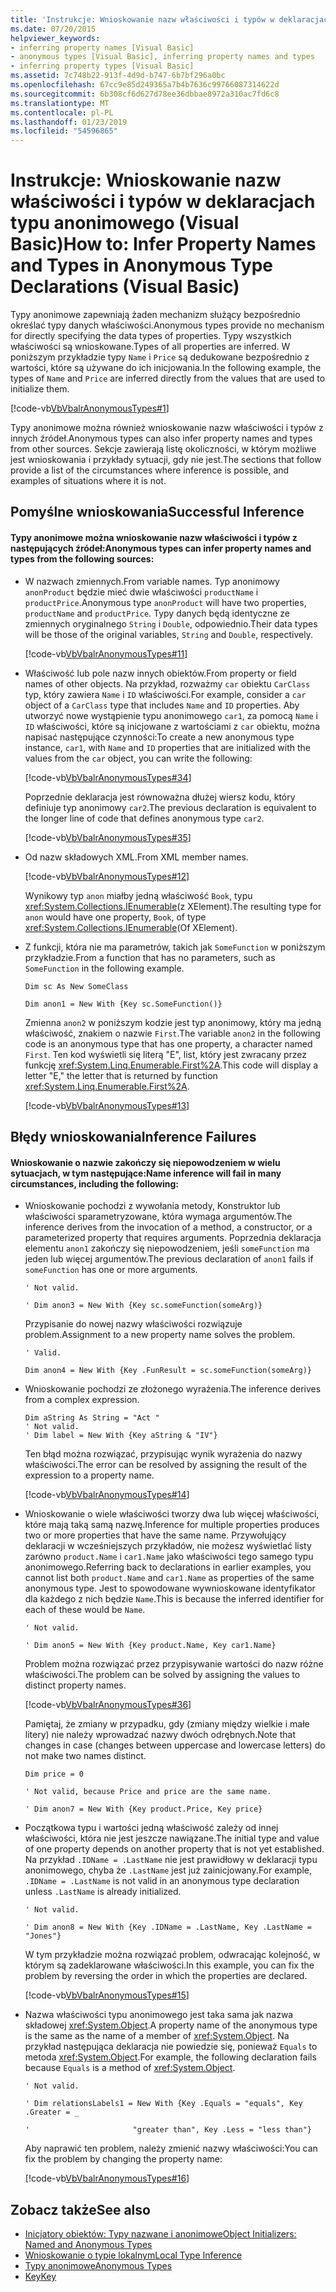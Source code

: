 ```yaml
---
title: 'Instrukcje: Wnioskowanie nazw właściwości i typów w deklaracjach typu anonimowego (Visual Basic)'
ms.date: 07/20/2015
helpviewer_keywords:
- inferring property names [Visual Basic]
- anonymous types [Visual Basic], inferring property names and types
- inferring property types [Visual Basic]
ms.assetid: 7c748b22-913f-4d9d-b747-6b7bf296a0bc
ms.openlocfilehash: 67cc9e85d249365a7b4b7636c99766087314622d
ms.sourcegitcommit: 6b308cf6d627d78ee36dbbae8972a310ac7fd6c8
ms.translationtype: MT
ms.contentlocale: pl-PL
ms.lasthandoff: 01/23/2019
ms.locfileid: "54596865"
---
```

# <a name="how-to-infer-property-names-and-types-in-anonymous-type-declarations-visual-basic"></a><span data-ttu-id="a6800-102">Instrukcje: Wnioskowanie nazw właściwości i typów w deklaracjach typu anonimowego (Visual Basic)</span><span class="sxs-lookup"><span data-stu-id="a6800-102">How to: Infer Property Names and Types in Anonymous Type Declarations (Visual Basic)</span></span>
<span data-ttu-id="a6800-103">Typy anonimowe zapewniają żaden mechanizm służący bezpośrednio określać typy danych właściwości.</span><span class="sxs-lookup"><span data-stu-id="a6800-103">Anonymous types provide no mechanism for directly specifying the data types of properties.</span></span> <span data-ttu-id="a6800-104">Typy wszystkich właściwości są wnioskowane.</span><span class="sxs-lookup"><span data-stu-id="a6800-104">Types of all properties are inferred.</span></span> <span data-ttu-id="a6800-105">W poniższym przykładzie typy `Name` i `Price` są dedukowane bezpośrednio z wartości, które są używane do ich inicjowania.</span><span class="sxs-lookup"><span data-stu-id="a6800-105">In the following example, the types of `Name` and `Price` are inferred directly from the values that are used to initialize them.</span></span>  
  
 [!code-vb[VbVbalrAnonymousTypes#1](../../../../visual-basic/language-reference/modifiers/codesnippet/VisualBasic/how-to-infer-property-names-and-types-in-anonymous-type-declarations_1.vb)]  
  
 <span data-ttu-id="a6800-106">Typy anonimowe można również wnioskowanie nazw właściwości i typów z innych źródeł.</span><span class="sxs-lookup"><span data-stu-id="a6800-106">Anonymous types can also infer property names and types from other sources.</span></span> <span data-ttu-id="a6800-107">Sekcje zawierają listę okoliczności, w którym możliwe jest wnioskowania i przykłady sytuacji, gdy nie jest.</span><span class="sxs-lookup"><span data-stu-id="a6800-107">The sections that follow provide a list of the circumstances where inference is possible, and examples of situations where it is not.</span></span>  
  
## <a name="successful-inference"></a><span data-ttu-id="a6800-108">Pomyślne wnioskowania</span><span class="sxs-lookup"><span data-stu-id="a6800-108">Successful Inference</span></span>  
  
#### <a name="anonymous-types-can-infer-property-names-and-types-from-the-following-sources"></a><span data-ttu-id="a6800-109">Typy anonimowe można wnioskowanie nazw właściwości i typów z następujących źródeł:</span><span class="sxs-lookup"><span data-stu-id="a6800-109">Anonymous types can infer property names and types from the following sources:</span></span>  
  
-   <span data-ttu-id="a6800-110">W nazwach zmiennych.</span><span class="sxs-lookup"><span data-stu-id="a6800-110">From variable names.</span></span> <span data-ttu-id="a6800-111">Typ anonimowy `anonProduct` będzie mieć dwie właściwości `productName` i `productPrice`.</span><span class="sxs-lookup"><span data-stu-id="a6800-111">Anonymous type `anonProduct` will have two properties, `productName` and `productPrice`.</span></span> <span data-ttu-id="a6800-112">Typy danych będą identyczne ze zmiennych oryginalnego `String` i `Double`, odpowiednio.</span><span class="sxs-lookup"><span data-stu-id="a6800-112">Their data types will be those of the original variables, `String` and `Double`, respectively.</span></span>  
  
     [!code-vb[VbVbalrAnonymousTypes#11](../../../../visual-basic/language-reference/modifiers/codesnippet/VisualBasic/how-to-infer-property-names-and-types-in-anonymous-type-declarations_2.vb)]  
  
-   <span data-ttu-id="a6800-113">Właściwość lub pole nazw innych obiektów.</span><span class="sxs-lookup"><span data-stu-id="a6800-113">From property or field names of other objects.</span></span> <span data-ttu-id="a6800-114">Na przykład, rozważmy `car` obiektu `CarClass` typ, który zawiera `Name` i `ID` właściwości.</span><span class="sxs-lookup"><span data-stu-id="a6800-114">For example, consider a `car` object of a `CarClass` type that includes `Name` and `ID` properties.</span></span> <span data-ttu-id="a6800-115">Aby utworzyć nowe wystąpienie typu anonimowego `car1`, za pomocą `Name` i `ID` właściwości, które są inicjowane z wartościami z `car` obiektu, można napisać następujące czynności:</span><span class="sxs-lookup"><span data-stu-id="a6800-115">To create a new anonymous type instance, `car1`, with `Name` and `ID` properties that are initialized with the values from the `car` object, you can write the following:</span></span>  
  
     [!code-vb[VbVbalrAnonymousTypes#34](../../../../visual-basic/language-reference/modifiers/codesnippet/VisualBasic/how-to-infer-property-names-and-types-in-anonymous-type-declarations_3.vb)]  
  
     <span data-ttu-id="a6800-116">Poprzednie deklaracja jest równoważna dłużej wiersz kodu, który definiuje typ anonimowy `car2`.</span><span class="sxs-lookup"><span data-stu-id="a6800-116">The previous declaration is equivalent to the longer line of code that defines anonymous type `car2`.</span></span>  
  
     [!code-vb[VbVbalrAnonymousTypes#35](../../../../visual-basic/language-reference/modifiers/codesnippet/VisualBasic/how-to-infer-property-names-and-types-in-anonymous-type-declarations_4.vb)]  
  
-   <span data-ttu-id="a6800-117">Od nazw składowych XML.</span><span class="sxs-lookup"><span data-stu-id="a6800-117">From XML member names.</span></span>  
  
     [!code-vb[VbVbalrAnonymousTypes#12](../../../../visual-basic/language-reference/modifiers/codesnippet/VisualBasic/how-to-infer-property-names-and-types-in-anonymous-type-declarations_5.vb)]  
  
     <span data-ttu-id="a6800-118">Wynikowy typ `anon` miałby jedną właściwość `Book`, typu <xref:System.Collections.IEnumerable>(z XElement).</span><span class="sxs-lookup"><span data-stu-id="a6800-118">The resulting type for `anon` would have one property, `Book`, of type <xref:System.Collections.IEnumerable>(Of XElement).</span></span>  
  
-   <span data-ttu-id="a6800-119">Z funkcji, która nie ma parametrów, takich jak `SomeFunction` w poniższym przykładzie.</span><span class="sxs-lookup"><span data-stu-id="a6800-119">From a function that has no parameters, such as `SomeFunction` in the following example.</span></span>  
  
     `Dim sc As New SomeClass`  
  
     `Dim anon1 = New With {Key sc.SomeFunction()}`  
  
     <span data-ttu-id="a6800-120">Zmienna `anon2` w poniższym kodzie jest typ anonimowy, który ma jedną właściwość, znakiem o nazwie `First`.</span><span class="sxs-lookup"><span data-stu-id="a6800-120">The variable `anon2` in the following code is an anonymous type that has one property, a character named `First`.</span></span> <span data-ttu-id="a6800-121">Ten kod wyświetli się literą "E", list, który jest zwracany przez funkcję <xref:System.Linq.Enumerable.First%2A>.</span><span class="sxs-lookup"><span data-stu-id="a6800-121">This code will display a letter "E," the letter that is returned by function <xref:System.Linq.Enumerable.First%2A>.</span></span>  
  
     [!code-vb[VbVbalrAnonymousTypes#13](../../../../visual-basic/language-reference/modifiers/codesnippet/VisualBasic/how-to-infer-property-names-and-types-in-anonymous-type-declarations_6.vb)]  
  
## <a name="inference-failures"></a><span data-ttu-id="a6800-122">Błędy wnioskowania</span><span class="sxs-lookup"><span data-stu-id="a6800-122">Inference Failures</span></span>  
  
#### <a name="name-inference-will-fail-in-many-circumstances-including-the-following"></a><span data-ttu-id="a6800-123">Wnioskowanie o nazwie zakończy się niepowodzeniem w wielu sytuacjach, w tym następujące:</span><span class="sxs-lookup"><span data-stu-id="a6800-123">Name inference will fail in many circumstances, including the following:</span></span>  
  
-   <span data-ttu-id="a6800-124">Wnioskowanie pochodzi z wywołania metody, Konstruktor lub właściwości sparametryzowane, która wymaga argumentów.</span><span class="sxs-lookup"><span data-stu-id="a6800-124">The inference derives from the invocation of a method, a constructor, or a parameterized property that requires arguments.</span></span> <span data-ttu-id="a6800-125">Poprzednia deklaracja elementu `anon1` zakończy się niepowodzeniem, jeśli `someFunction` ma jeden lub więcej argumentów.</span><span class="sxs-lookup"><span data-stu-id="a6800-125">The previous declaration of `anon1` fails if `someFunction` has one or more arguments.</span></span>  
  
     `' Not valid.`  
  
     `' Dim anon3 = New With {Key sc.someFunction(someArg)}`  
  
     <span data-ttu-id="a6800-126">Przypisanie do nowej nazwy właściwości rozwiązuje problem.</span><span class="sxs-lookup"><span data-stu-id="a6800-126">Assignment to a new property name solves the problem.</span></span>  
  
     `' Valid.`  
  
     `Dim anon4 = New With {Key .FunResult = sc.someFunction(someArg)}`  
  
-   <span data-ttu-id="a6800-127">Wnioskowanie pochodzi ze złożonego wyrażenia.</span><span class="sxs-lookup"><span data-stu-id="a6800-127">The inference derives from a complex expression.</span></span>  
  
    ```  
    Dim aString As String = "Act "  
    ' Not valid.  
    ' Dim label = New With {Key aString & "IV"}  
    ```  
  
     <span data-ttu-id="a6800-128">Ten błąd można rozwiązać, przypisując wynik wyrażenia do nazwy właściwości.</span><span class="sxs-lookup"><span data-stu-id="a6800-128">The error can be resolved by assigning the result of the expression to a property name.</span></span>  
  
     [!code-vb[VbVbalrAnonymousTypes#14](../../../../visual-basic/language-reference/modifiers/codesnippet/VisualBasic/how-to-infer-property-names-and-types-in-anonymous-type-declarations_7.vb)]  
  
-   <span data-ttu-id="a6800-129">Wnioskowanie o wiele właściwości tworzy dwa lub więcej właściwości, które mają taką samą nazwę.</span><span class="sxs-lookup"><span data-stu-id="a6800-129">Inference for multiple properties produces two or more properties that have the same name.</span></span> <span data-ttu-id="a6800-130">Przywołujący deklaracji w wcześniejszych przykładów, nie możesz wyświetlać listy zarówno `product.Name` i `car1.Name` jako właściwości tego samego typu anonimowego.</span><span class="sxs-lookup"><span data-stu-id="a6800-130">Referring back to declarations in earlier examples, you cannot list both `product.Name` and `car1.Name` as properties of the same anonymous type.</span></span> <span data-ttu-id="a6800-131">Jest to spowodowane wywnioskowane identyfikator dla każdego z nich będzie `Name`.</span><span class="sxs-lookup"><span data-stu-id="a6800-131">This is because the inferred identifier for each of these would be `Name`.</span></span>  
  
     `' Not valid.`  
  
     `' Dim anon5 = New With {Key product.Name, Key car1.Name}`  
  
     <span data-ttu-id="a6800-132">Problem można rozwiązać przez przypisywanie wartości do nazw różne właściwości.</span><span class="sxs-lookup"><span data-stu-id="a6800-132">The problem can be solved by assigning the values to distinct property names.</span></span>  
  
     [!code-vb[VbVbalrAnonymousTypes#36](../../../../visual-basic/language-reference/modifiers/codesnippet/VisualBasic/how-to-infer-property-names-and-types-in-anonymous-type-declarations_8.vb)]  
  
     <span data-ttu-id="a6800-133">Pamiętaj, że zmiany w przypadku, gdy (zmiany między wielkie i małe litery) nie należy wprowadzać nazwy dwóch odrębnych.</span><span class="sxs-lookup"><span data-stu-id="a6800-133">Note that changes in case (changes between uppercase and lowercase letters) do not make two names distinct.</span></span>  
  
     `Dim price = 0`  
  
     `' Not valid, because Price and price are the same name.`  
  
     `' Dim anon7 = New With {Key product.Price, Key price}`  
  
-   <span data-ttu-id="a6800-134">Początkowa typu i wartości jedną właściwość zależy od innej właściwości, która nie jest jeszcze nawiązane.</span><span class="sxs-lookup"><span data-stu-id="a6800-134">The initial type and value of one property depends on another property that is not yet established.</span></span> <span data-ttu-id="a6800-135">Na przykład `.IDName = .LastName` nie jest prawidłowy w deklaracji typu anonimowego, chyba że `.LastName` jest już zainicjowany.</span><span class="sxs-lookup"><span data-stu-id="a6800-135">For example, `.IDName = .LastName` is not valid in an anonymous type declaration unless `.LastName` is already initialized.</span></span>  
  
     `' Not valid.`  
  
     `' Dim anon8 = New With {Key .IDName = .LastName, Key .LastName = "Jones"}`  
  
     <span data-ttu-id="a6800-136">W tym przykładzie można rozwiązać problem, odwracając kolejność, w którym są zadeklarowane właściwości.</span><span class="sxs-lookup"><span data-stu-id="a6800-136">In this example, you can fix the problem by reversing the order in which the properties are declared.</span></span>  
  
     [!code-vb[VbVbalrAnonymousTypes#15](../../../../visual-basic/language-reference/modifiers/codesnippet/VisualBasic/how-to-infer-property-names-and-types-in-anonymous-type-declarations_9.vb)]  
  
-   <span data-ttu-id="a6800-137">Nazwa właściwości typu anonimowego jest taka sama jak nazwa składowej <xref:System.Object>.</span><span class="sxs-lookup"><span data-stu-id="a6800-137">A property name of the anonymous type is the same as the name of a member of <xref:System.Object>.</span></span> <span data-ttu-id="a6800-138">Na przykład następująca deklaracja nie powiedzie się, ponieważ `Equals` to metoda <xref:System.Object>.</span><span class="sxs-lookup"><span data-stu-id="a6800-138">For example, the following declaration fails because `Equals` is a method of <xref:System.Object>.</span></span>  
  
     `' Not valid.`  
  
     `' Dim relationsLabels1 = New With {Key .Equals = "equals", Key .Greater = _`  
  
     `'                       "greater than", Key .Less = "less than"}`  
  
     <span data-ttu-id="a6800-139">Aby naprawić ten problem, należy zmienić nazwy właściwości:</span><span class="sxs-lookup"><span data-stu-id="a6800-139">You can fix the problem by changing the property name:</span></span>  
  
     [!code-vb[VbVbalrAnonymousTypes#16](../../../../visual-basic/language-reference/modifiers/codesnippet/VisualBasic/how-to-infer-property-names-and-types-in-anonymous-type-declarations_10.vb)]  
  
## <a name="see-also"></a><span data-ttu-id="a6800-140">Zobacz także</span><span class="sxs-lookup"><span data-stu-id="a6800-140">See also</span></span>
- [<span data-ttu-id="a6800-141">Inicjatory obiektów: Typy nazwane i anonimowe</span><span class="sxs-lookup"><span data-stu-id="a6800-141">Object Initializers: Named and Anonymous Types</span></span>](../../../../visual-basic/programming-guide/language-features/objects-and-classes/object-initializers-named-and-anonymous-types.md)
- [<span data-ttu-id="a6800-142">Wnioskowanie o typie lokalnym</span><span class="sxs-lookup"><span data-stu-id="a6800-142">Local Type Inference</span></span>](../../../../visual-basic/programming-guide/language-features/variables/local-type-inference.md)
- [<span data-ttu-id="a6800-143">Typy anonimowe</span><span class="sxs-lookup"><span data-stu-id="a6800-143">Anonymous Types</span></span>](../../../../visual-basic/programming-guide/language-features/objects-and-classes/anonymous-types.md)
- [<span data-ttu-id="a6800-144">Key</span><span class="sxs-lookup"><span data-stu-id="a6800-144">Key</span></span>](../../../../visual-basic/language-reference/modifiers/key.md)
